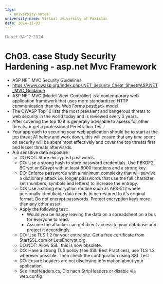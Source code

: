 ```yaml
---
tags:
  - university-notes
university-name: Virtual University of Pakistan
date: 2024-12-03
---
```


<span style="color: gray;">Dated: 04-12-2024</span>

# Ch03. case Study Security Hardening - asp.net Mvc Framework

- ASP.NET MVC Security Guidelines
- https://www.owasp.org/index.php/.NET_Security_Cheat_Sheet#ASP.NET_MVC_Guidance
- ASP.NET MVC (Model-View-Controller) is a contemporary web application framework that uses more standardized HTTP communication than the Web Forms postback model.
- The OWASP Top 10 lists the most prevalent and dangerous threats to web security in the world today and is reviewed every 3 years.
- After covering the top 10 it is generally advisable to assess for other threats or get a professional Penetration Test.
- Your approach to securing your web application should be to start at the top threat A1 below and work down, this will ensure that any time spent on security will be spent most effectively and cover the top threats first and lesser threats afterwards.
- A.6 sensitive data exposure
	- DO NOT: Store encrypted passwords.
	- DO: Use a strong hash to store password credentials. Use PBKDF2, BCrypt or SCrypt with at least 8000 iterations and a strong key.
	- DO: Enforce passwords with a minimum complexity that will survive a dictionary attack i.e. longer passwords that use the full character set (numbers, symbols and letters) to increase the entropy.
	- DO: Use a strong encryption routine such as AES-512 where personally identifiable data needs to be restored to it's original format. Do not encrypt passwords. Protect encryption keys more than any other asset.
	- Apply the following test:
	    - Would you be happy leaving the data on a spreadsheet on a bus for everyone to read.
	    - Assume the attacker can get direct access to your database and protect it accordingly.
	- DO: Use TLS 1.2 for your entire site. Get a free certificate from StartSSL.com or LetsEncrypt.org.
	- DO NOT: Allow SSL, this is now obsolete.
	- DO: Have a strong TLS policy (see SSL Best Practices), use TLS 1.2 wherever possible. Then check the configuration using SSL Test
	- DO: Ensure headers are not disclosing information about your application.
	- See HttpHeaders.cs, Dio nach StripHeaders or disable via web.config